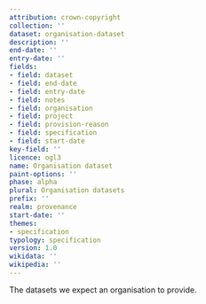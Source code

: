 ```yaml
---
attribution: crown-copyright
collection: ''
dataset: organisation-dataset
description: ''
end-date: ''
entry-date: ''
fields:
- field: dataset
- field: end-date
- field: entry-date
- field: notes
- field: organisation
- field: project
- field: provision-reason
- field: specification
- field: start-date
key-field: ''
licence: ogl3
name: Organisation dataset
paint-options: ''
phase: alpha
plural: Organisation datasets
prefix: ''
realm: provenance
start-date: ''
themes:
- specification
typology: specification
version: 1.0
wikidata: ''
wikipedia: ''
---
```


The datasets we expect an organisation to provide.
